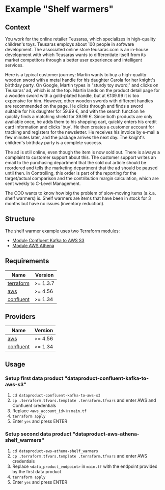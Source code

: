 # Example "Shelf warmers"

## Context

You work for the online retailer Teusaras, which specializes in high-quality children's toys. Teusaras employs about 100 people in software development. The associated online store teusaras.com is an in-house development with which Teusaras wants to differentiate itself from its market competitors through a better user experience and intelligent services.

Here is a typical customer journey: Martin wants to buy a high-quality wooden sword with a metal handle for his daughter Carola for her knight's birthday party. On Google, Martin types in "sturdy toy sword," and clicks on Teusaras' ad, which is at the top. Martin lands on the product detail page for a wooden sword with a gold-plated handle, but at €139.99 it is too expensive for him. However, other wooden swords with different handles are recommended on the page. He clicks through and finds a sword suitable for his daughter for 59.99 €, and with the search function he quickly finds a matching shield for 39.99 €. Since both products are only available once, he adds them to his shopping cart, quickly enters his credit card information and clicks 'buy'. He then creates a customer account for tracking and registers for the newsletter. He receives his invoice by e-mail a few minutes later, and the package arrives the next day. The knight's children's birthday party is a complete success.

The ad is still online, even though the item is now sold out. There is always a complaint to customer support about this. The customer support writes an email to the purchasing department that the sold out article should be reordered and tells the marketing department that the ad should be paused until then. In Controlling, this order is part of the reporting for the target/actual comparison and the contribution margin calculation, which are sent weekly to C-Level Management.

The COO wants to know how big the problem of slow-moving items (a.k.a. shelf warmers) is. Shelf warmers are items that have been in stock for 3 months but have no issues (inventory reduction).

## Structure

The shelf warmer example uses two Terraform modules:
* [Module Confluent Kafka to AWS S3](https://github.com/datamesh-architecture/terraform-dataproduct-confluent-kafka-to-aws-s3)
* [Module AWS Athena](https://github.com/datamesh-architecture/terraform-dataproduct-aws-athena)

## Requirements

| Name                                                                      | Version    |
|---------------------------------------------------------------------------|------------|
| <a name="requirement_terraform"></a> [terraform](#requirement\_terraform) | >= 1.3.7   |
| <a name="requirement_aws"></a> [aws](#requirement\_aws)                   | >= 4.56    |
| <a name="requirement_confluent"></a> [confluent](#requirement\_confluent) | >= 1.34    |

## Providers

| Name                                                                | Version   |
|---------------------------------------------------------------------|-----------|
| <a name="provider_aws"></a> [aws](#provider\_aws)                   | >= 4.56   |
| <a name="provider_confluent"></a> [confluent](#provider\_confluent) | >= 1.34   |

## Usage

### Setup first data product "dataproduct-confluent-kafka-to-aws-s3"
1. `cd dataproduct-confluent-kafka-to-aws-s3`
2. `cp .terraform.tfvars.template .terraform.tfvars` and enter AWS and Confluent credentials
3. Replace `<aws_account_id>` in `main.tf`
4. `terraform apply`
5. Enter `yes` and press ENTER

### Setup second data product "dataproduct-aws-athena-shelf_warmers"
1. `cd dataproduct-aws-athena-shelf_warmers`
2. `cp .terraform.tfvars.template .terraform.tfvars` and enter AWS credentials
3. Replace `<data_product_endpoint>` in `main.tf` with the endpoint provided by the first data product
4. `terraform apply`
5. Enter `yes` and press ENTER
